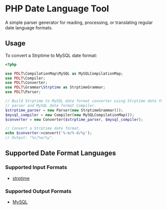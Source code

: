 # PHP Date Language Tool

A simple parser generator for reading, processing, or translating regular date language formats.

## Usage

To convert a Strptime to MySQL date format:

``` php
<?php

use PDLT\CompilationMap\MySQL as MySQLCompilationMap;
use PDLT\Compiler;
use PDLT\Converter;
use PDLT\Grammar\Strptime as StrptimeGrammar;
use PDLT\Parser;

// Build Strptime to MySQL date format converter using Strptime date format
// parser and MySQL date format Compiler.
$strptime_parser = new Parser(new StrptimeGrammar());
$mysql_compiler = new Compiler(new MySQLCompilationMap());
$converter = new Converter($strptime_parser, $mysql_compiler);

// Convert a Strptime date format.
echo $converter->convert('%-m/%-d/%y');
// Output: "%c/%e/%y".
```

## Supported Date Format Languages

### Supported Input Formats

- [strptime](https://docs.python.org/2/library/datetime.html#strftime-strptime-behavior)

### Supported Output Formats

- [MySQL](https://dev.mysql.com/doc/refman/8.0/en/date-and-time-functions.html#function_date-format)

